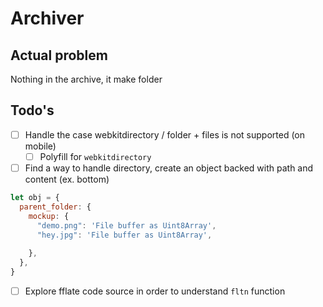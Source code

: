 # Archiver

## Actual problem

Nothing in the archive, it make folder

## Todo's

- [ ] Handle the case webkitdirectory / folder + files is not supported (on mobile)
  - [ ] Polyfill for `webkitdirectory`
- [ ] Find a way to handle directory, create an object backed with path and content (ex. bottom)
```js
let obj = {
  parent_folder: {
    mockup: {
      "demo.png": 'File buffer as Uint8Array',
      "hey.jpg": 'File buffer as Uint8Array',
    
    },
  },
}
```
- [ ] Explore fflate code source in order to understand `fltn` function
